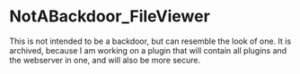 # NotABackdoor_FileViewer

This is not intended to be a backdoor, but can resemble the look of one.
It is archived, because I am working on a plugin that will contain all plugins and the webserver in one, and will also be more secure. 